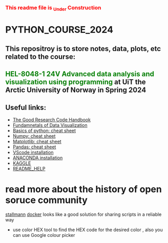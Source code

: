  ### <font color = "red"> This readme file is <sub>Under</sub> Construction</font>

# PYTHON_COURSE_2024
 
## This repositroy is to store notes, data, plots, etc related to the course:
## <font color ="green">HEL-8048-1 24V Advanced data analysis and visualization using programming</font > at UiT the Arctic University of Norway in Spring 2024



## Useful links:
* [The Good Research Code Handbook ](https://goodresearch.dev/)
* [Fundamnetals of Data Visualization ](https://clauswilke.com/dataviz/)
* [Basics of python: cheat sheet](https://www.google.com/url?sa=t&rct=j&q=&esrc=s&source=web&cd=&cad=rja&uact=8&ved=2ahUKEwimhpvL57mEAxWwJhAIHSVyC1gQFnoECA4QAQ&url=https%3A%2F%2Fgithub.com%2Fehmatthes%2Fpcc%2Freleases%2Fdownload%2Fv1.0.0%2Fbeginners_python_cheat_sheet_pcc_all.pdf&usg=AOvVaw3SuqxpiGtfMRN69R8fASwR&opi=89978449)
* [Numpy: cheat sheet](https://www.datacamp.com/cheat-sheet/numpy-cheat-sheet-data-analysis-in-python)
* [Matplotlib: cheat sheet](https://matplotlib.org/cheatsheets/)
* [Pandas: cheat sheet](https://pandas.pydata.org/Pandas_Cheat_Sheet.pdf)
* [VScode installation](https://code.visualstudio.com/download)
* [ANACONDA installation](https://docs.anaconda.com/free/anaconda/install/index.html)
* [KAGGLE](https://www.kaggle.com/)
* [README_HELP](https://readme.so/editor)

# read more about the history of open soruce community
[stallmann](https://en.wikipedia.org/wiki/Free_as_in_Freedom)
[docker](https://www.docker.com/) looks like a good solution for sharing scripts in a reliable way


* use color HEX tool to find the HEX code for the desired color , also you can use Google colour picker
